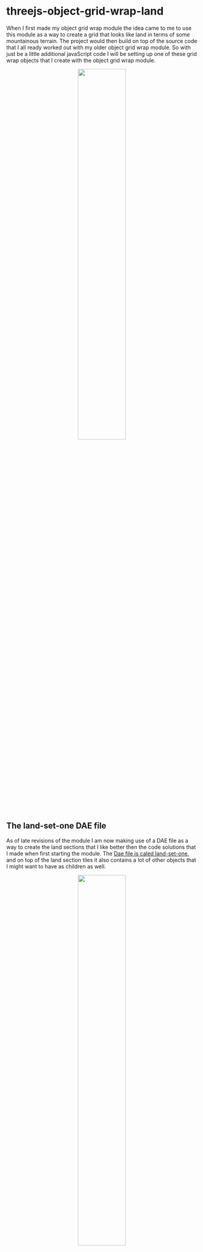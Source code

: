 # threejs-object-grid-wrap-land

When I first made my object grid wrap module the idea came to me to use this module as a way to create a grid that looks like land in terms of some mountainous terrain. The project would then build on top of the source code that I all ready worked out with my older object grid wrap module. So with just be a little additional javaScript code I will be setting up one of these grid wrap objects that I create with the object grid wrap module.

<div align="center">
      <a href="https://www.youtube.com/watch?v=ke-r9KtRYeo">
         <img src="https://img.youtube.com/vi/CFFCF6lGmHc/0.jpg" style="width:50%;">
      </a>
</div>




## The land-set-one DAE file

As of late revisions of the module I am now making use of a DAE file as a way to create the land sections that I like better then the code solutions that I made when first starting the module. The [Dae file is caled land-set-one](https://github.com/dustinpfister/test_threejs/tree/master/views/dae/land-set-one), and on top of the land section tiles it also contains a lot of other objects that I might want to have as children as well.


<div align="center">
      <a href="https://www.youtube.com/watch?v=CFFCF6lGmHc">
         <img src="https://img.youtube.com/vi/CFFCF6lGmHc/0.jpg" style="width:50%;">
      </a>
</div>

